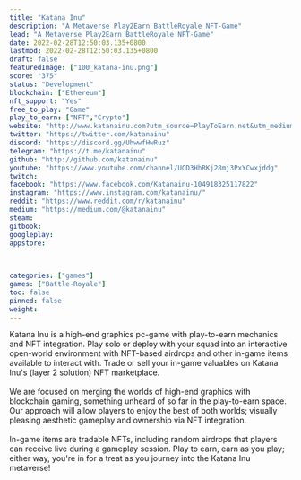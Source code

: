 ```yaml
---
title: "Katana Inu"
description: "A Metaverse Play2Earn BattleRoyale NFT-Game"
lead: "A Metaverse Play2Earn BattleRoyale NFT-Game"
date: 2022-02-28T12:50:03.135+0800
lastmod: 2022-02-28T12:50:03.135+0800
draft: false
featuredImage: ["100_katana-inu.png"]
score: "375"
status: "Development"
blockchain: ["Ethereum"]
nft_support: "Yes"
free_to_play: "Game"
play_to_earn: ["NFT","Crypto"]
website: "http://www.katanainu.com?utm_source=PlayToEarn.net&utm_medium=organic&utm_campaign=gamepage"
twitter: "https://twitter.com/katanainu"
discord: "https://discord.gg/UhwwfHwRuz"
telegram: "https://t.me/katanainu"
github: "http://github.com/katanainu"
youtube: "https://www.youtube.com/channel/UCD3HhRKj28mj3PxYCwxjddg"
twitch: 
facebook: "https://www.facebook.com/Katanainu-104918325117822"
instagram: "https://www.instagram.com/katanainu/"
reddit: "https://www.reddit.com/r/katanainu"
medium: "https://medium.com/@katanainu"
steam: 
gitbook: 
googleplay: 
appstore: 

  
    
categories: ["games"]
games: ["Battle-Royale"]
toc: false
pinned: false
weight: 
---
```

Katana Inu is a high-end graphics pc-game with play-to-earn mechanics and NFT integration. Play solo or deploy with your squad into an interactive open-world environment with NFT-based airdrops and other in-game items available to interact with. Trade or sell your in-game valuables on Katana Inu's (layer 2 solution) NFT marketplace. <br> <br> We are focused on merging the worlds of high-end graphics with blockchain gaming, something unheard of so far in the play-to-earn space. Our approach will allow players to enjoy the best of both worlds; visually pleasing aesthetic gameplay and ownership via NFT integration. <br> <br> In-game items are tradable NFTs, including random airdrops that players can receive live during a gameplay session. Play to earn, earn as you play; either way, you're in for a treat as you journey into the Katana Inu metaverse!
